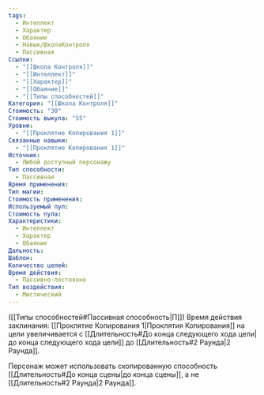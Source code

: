 ```yaml
---
tags:
  - Интеллект
  - Характер
  - Обаяние
  - Навык/ШколаКонтроля
  - Пассивная
Ссылки:
  - "[[Школа Контроля]]"
  - "[[Интеллект]]"
  - "[[Характер]]"
  - "[[Обаяние]]"
  - "[[Типы способностей]]"
Категория: "[[Школа Контроля]]"
Стоимость: "30"
Стоимость выкупа: "55"
Уровни:
  - "[[Проклятие Копирования 1]]"
Связанные навыки:
  - "[[Проклятие Копирования 1]]"
Источник:
  - Любой доступный персонажу
Тип способности:
  - Пассивная
Время применения: 
Тип магии: 
Стоимость применения: 
Используемый пул: 
Стоимость пула: 
Характеристики:
  - Интеллект
  - Характер
  - Обаяние
Дальность: 
Шаблон: 
Количество целей: 
Время действия:
  - Пассивно-постоянно
Тип воздействия:
  - Мистический
---
```

([[Типы способностей#Пассивная способность|П]]) Время действия заклинания: [[Проклятие Копирования 1|Проклятия Копирования]] на цели увеличивается с [[Длительность#До конца следующего хода цели|до конца следующего хода цели]] до [[Длительность#2 Раунда|2 Раунда]].

Персонаж может использовать скопированную способность [[Длительность#До конца сцены|до конца сцены]], а не [[Длительность#2 Раунда|2 Раунда]]. 

